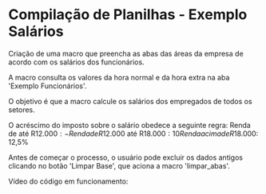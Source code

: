 # Compilação de Planilhas - Exemplo Salários

Criação de uma macro que preencha as abas das áreas da empresa de acordo com os salários dos funcionários.

A macro consulta os valores da hora normal e da hora extra na aba 'Exemplo Funcionários'.

O objetivo é que a macro calcule os salários dos empregados de todos os setores.

O acréscimo do imposto sobre o salário obedece a seguinte regra: 
Renda de até R$12.000: -
Renda de R$12.000 até R$18.000: 10%
Renda acima de R$18.000: 12,5%

Antes de começar o processo, o usuário pode excluir os dados antigos clicando no botão 'Limpar Base', que aciona a macro 'limpar_abas'.

Vídeo do código em funcionamento:
